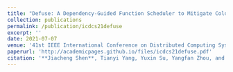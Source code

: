 ```yaml
---
title: "Defuse: A Dependency-Guided Function Scheduler to Mitigate Cold Starts on FaaS Platforms"
collection: publications
permalink: /publication/icdcs21defuse
excerpt: ''
date: 2021-07-07
venue: '41st IEEE International Conference on Distributed Computing Systems, ICDCS 2021'
paperurl: 'http://academicpages.github.io/files/icdcs21defuse.pdf'
citation: '**Jiacheng Shen**, Tianyi Yang, Yuxin Su, Yangfan Zhou, and Michael R. Lyu. "Defuse: A dependency-guided function scheduler to mitigate cold starts on faas platforms." 2021 IEEE 41st International Conference on Distributed Computing Systems (ICDCS 21). IEEE, 2021.'
---
```

<!-- This paper is about the number 2. The number 3 is left for future work.

[Download paper here](http://academicpages.github.io/files/paper2.pdf)

Recommended citation: Your Name, You. (2010). "Paper Title Number 2." <i>Journal 1</i>. 1(2). -->
